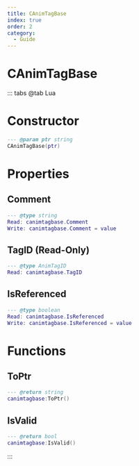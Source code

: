 ```yaml
---
title: CAnimTagBase
index: true
order: 2
category:
  - Guide
---
```


# CAnimTagBase

::: tabs
@tab Lua
# Constructor
```lua
--- @param ptr string
CAnimTagBase(ptr)
```
# Properties
## Comment 
```lua
--- @type string
Read: canimtagbase.Comment
Write: canimtagbase.Comment = value
```
## TagID (Read-Only)
```lua
--- @type AnimTagID
Read: canimtagbase.TagID
```
## IsReferenced 
```lua
--- @type boolean
Read: canimtagbase.IsReferenced
Write: canimtagbase.IsReferenced = value
```
# Functions
## ToPtr
```lua
--- @return string
canimtagbase:ToPtr()
```
## IsValid
```lua
--- @return bool
canimtagbase:IsValid()
```

:::